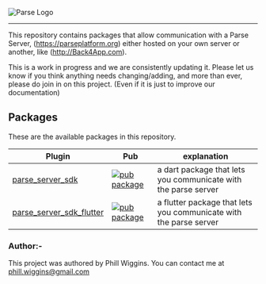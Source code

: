 
![Parse Logo](https://parseplatform.org/img/logo.svg)

---

This repository contains packages that allow communication with a Parse Server, 
(https://parseplatform.org) either hosted on your own server or another, 
like (http://Back4App.com).

This is a work in progress and we are consistently updating it. Please let us know if you think anything needs changing/adding, and more than ever, please do join in on this project. (Even if it is just to improve our documentation)

## Packages 

These are the available packages in this repository.

| Plugin | Pub | explanation|
|--------|-----|------------|
| [parse_server_sdk](./packages/dart) | [![pub package](https://img.shields.io/pub/v/parse_server_sdk.svg)](https://pub.dev/packages/parse_server_sdk) | a dart package that lets you communicate with the parse server |
| [parse_server_sdk_flutter](./packages/flutter) | [![pub package](https://img.shields.io/pub/v/parse_server_sdk_flutter.svg)](https://pub.dev/packages/parse_server_sdk_flutter) | a flutter package that lets you communicate with the parse server |

### Author:-
This project was authored by Phill Wiggins. You can contact me at phill.wiggins@gmail.com
